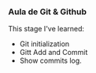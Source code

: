 ### Aula de Git & Github

This stage I've learned:

- Git initialization
- Gitt Add and Commit
- Show commits log.